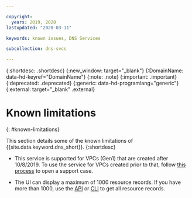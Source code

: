 ```yaml
---

copyright:
  years: 2019, 2020
lastupdated: "2020-03-11"

keywords: known issues, DNS Services

subcollection: dns-svcs

---
```


{:shortdesc: .shortdesc}
{:new_window: target="_blank"}
{:DomainName: data-hd-keyref="DomainName"}
{:note: .note}
{:important: .important}
{:deprecated: .deprecated}
{:generic: data-hd-programlang="generic"}
{:external: target="_blank" .external}

# Known limitations
{: #known-limitations}

This section details some of the known limitations of {{site.data.keyword.dns_short}}.
{:shortdesc}

 * This service is supported for VPCs (Gen1) that are created after 10/8/2019. To use the service for VPCs created prior to that, follow [this process](https://www.ibm.com/support/pages/node/1086243) to open a support case.

 * The UI can display a maximum of 1000 resource records. If you have more than 1000, use the [API](https://{DomainName}/apidocs/dns-svcs/records#list-resource-records) or [CLI](/docs/dns-svcs?topic=dns-svcs-cli-plugin-dns-services-cli-commands#list-resource-record-pagination-example) to get all resource records.
